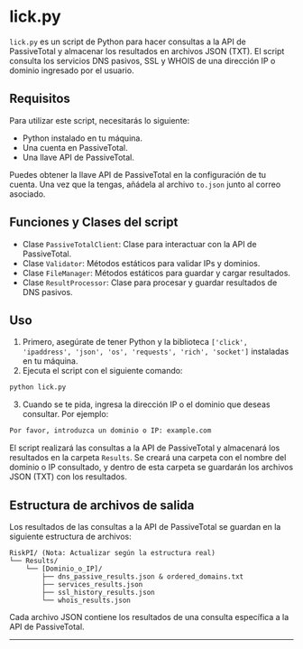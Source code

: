 # lick.py

`lick.py` es un script de Python para hacer consultas a la API de PassiveTotal y almacenar los resultados en archivos JSON (TXT). El script consulta los servicios DNS pasivos, SSL y WHOIS de una dirección IP o dominio ingresado por el usuario.

## Requisitos

Para utilizar este script, necesitarás lo siguiente:

- Python instalado en tu máquina.
- Una cuenta en PassiveTotal.
- Una llave API de PassiveTotal.

Puedes obtener la llave API de PassiveTotal en la configuración de tu cuenta. Una vez que la tengas, añádela al archivo `to.json` junto al correo asociado.

## Funciones y Clases del script

- Clase `PassiveTotalClient`: Clase para interactuar con la API de PassiveTotal.
- Clase `Validator`: Métodos estáticos para validar IPs y dominios.
- Clase `FileManager`: Métodos estáticos para guardar y cargar resultados.
- Clase `ResultProcessor`: Clase para procesar y guardar resultados de DNS pasivos.

## Uso

1. Primero, asegúrate de tener Python y la biblioteca `['click',
'ipaddress',
'json',
'os',
'requests',
'rich',
'socket']` instaladas en tu máquina.
2. Ejecuta el script con el siguiente comando:

```bash
python lick.py
```

3. Cuando se te pida, ingresa la dirección IP o el dominio que deseas consultar. Por ejemplo:

```txt
Por favor, introduzca un dominio o IP: example.com
```

El script realizará las consultas a la API de PassiveTotal y almacenará los resultados en la carpeta `Results`. Se creará una carpeta con el nombre del dominio o IP consultado, y dentro de esta carpeta se guardarán los archivos JSON (TXT) con los resultados.

## Estructura de archivos de salida

Los resultados de las consultas a la API de PassiveTotal se guardan en la siguiente estructura de archivos:

```dir
RiskPI/ (Nota: Actualizar según la estructura real)
└── Results/
    └── [Dominio_o_IP]/
        ├── dns_passive_results.json & ordered_domains.txt
        ├── services_results.json
        ├── ssl_history_results.json
        └── whois_results.json
```

Cada archivo JSON contiene los resultados de una consulta específica a la API de PassiveTotal.

---
